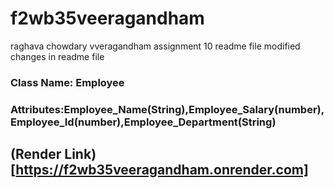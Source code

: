 # f2wb35veeragandham
raghava chowdary vveragandham 
assignment 10
readme file modified
changes in readme file
### Class Name: Employee
### Attributes:Employee_Name(String),Employee_Salary(number),Employee_Id(number),Employee_Department(String)
## (Render Link)[https://f2wb35veeragandham.onrender.com]